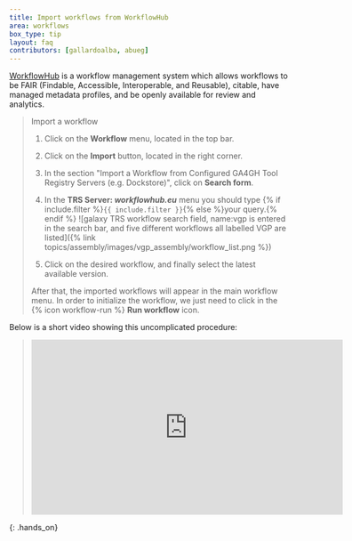 ```yaml
---
title: Import workflows from WorkflowHub
area: workflows
box_type: tip
layout: faq
contributors: [gallardoalba, abueg]
---
```


[WorkflowHub](https://workflowhub.eu/) is a workflow management system which allows workflows to be FAIR (Findable, Accessible, Interoperable, and Reusable), citable, have managed metadata profiles, and be openly available for review and analytics.

> <hands-on-title> Import a workflow </hands-on-title>
>
> 1. Click on the **Workflow** menu, located in the top bar.
> 2. Click on the **Import** button, located in the right corner.
> 3. In the section "Import a Workflow from Configured GA4GH Tool Registry Servers (e.g. Dockstore)", click on **Search form**.
>
> 4. In the **TRS Server: *workflowhub.eu*** menu you should type {% if include.filter %}`{{ include.filter }}`{% else %}your query.{% endif %}
>    ![galaxy TRS workflow search field, name:vgp is entered in the search bar, and five different workflows all labelled VGP are listed]({% link topics/assembly/images/vgp_assembly/workflow_list.png %})
> 5. Click on the desired workflow, and finally select the latest available version.
>
> After that, the imported workflows will appear in the main workflow menu. In order to initialize the workflow, we just need to click in the {% icon workflow-run %} **Run workflow** icon.
> 
>
Below is a short video showing this uncomplicated procedure:
>
> <p align="center"><iframe width="560" height="315" src="https://www.youtube.com/embed/hoP36Te5wko?si=puJX-A-hfjPWmsYJ" title="YouTube video player" frameborder="0" allow="accelerometer; autoplay; clipboard-write; encrypted-media; gyroscope; picture-in-picture; web-share" allowfullscreen></iframe></p>
{: .hands_on}



